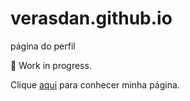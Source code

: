 # verasdan.github.io
página do perfil

:construction: Work in progress.

Clique <a href="https://verasdan.github.io/">aqui</a> para conhecer minha página.
